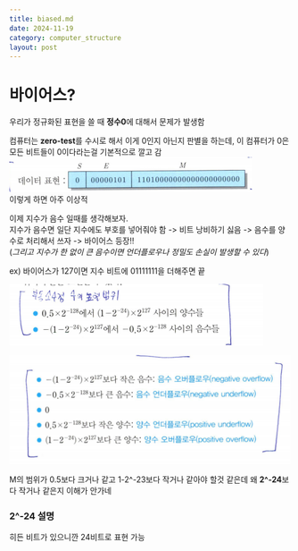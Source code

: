```yaml
---
title: biased.md
date: 2024-11-19
category: computer_structure
layout: post
---
```

# 바이어스?

우리가 정규화된 표현을 쓸 때 **정수0**에 대해서 문제가 발생함

컴퓨터는 **zero-test**를 수시로 해서 이게 0인지 아닌지 판별을 하는데, 이 컴퓨터가 0은 모든 비트들이 0이다라는걸 기본적으로 깔고 감  
![alt text](image-3.png)  
이렇게 하면 아주 이상적  

이제 지수가 음수 일때를 생각해보자.  
지수가 음수면 일단 지수에도 부호를 넣어줘야 함 -> 비트 낭비하기 싫음 -> 음수를 양수로 처리해서 쓰자 -> 바이어스 등장!!  
(*그리고 지수가 한 없이 큰 음수이면 언더플로우나 정밀도 손실이 발생할 수 있다*)  

ex) 바이어스가 127이면 지수 비트에 01111111을 더해주면 끝  

![alt text](image-4.png)

![alt text](image-5.png)  

M의 범위가 0.5보다 크거나 같고 1-2^-23보다 작거나 같아야 할것 같은데 왜 **2^-24**보다 작거나 같은지 이해가 안가네

### 2^-24 설명
히든 비트가 있으니깐 24비트로 표현 가능

